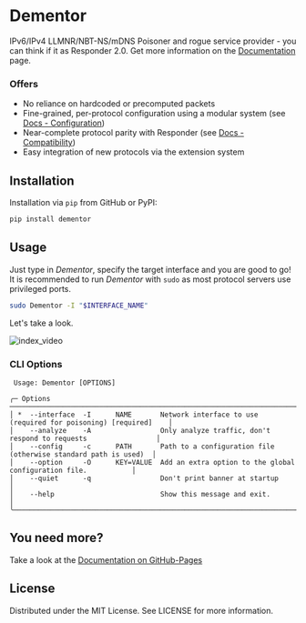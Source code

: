 # Dementor

IPv6/IPv4 LLMNR/NBT-NS/mDNS Poisoner and rogue service provider - you can think if it as Responder 2.0. Get more information
on the [Documentation](https://matrixeditor.github.io/dementor/) page.

### Offers

- No reliance on hardcoded or precomputed packets
- Fine-grained, per-protocol configuration using a modular system (see [Docs - Configuration](https://matrixeditor.github.io/dementor/config/index.html))
- Near-complete protocol parity with Responder (see [Docs - Compatibility](https://matrixeditor.github.io/dementor/compat.html))
- Easy integration of new protocols via the extension system

## Installation

Installation via `pip` from GitHub or PyPI:

```bash
pip install dementor
```

## Usage

Just type in _Dementor_, specify the target interface and you are good to go! It is recommended
to run _Dementor_ with `sudo` as most protocol servers use privileged ports.

```bash
sudo Dementor -I "$INTERFACE_NAME"
```

Let's take a look.

![index_video](./docs/source/_static/images/index-video.gif)


### CLI Options

```
 Usage: Dementor [OPTIONS]

╭─ Options ──────────────────────────────────────────────────────────────────────────────────────────╮
│ *  --interface  -I      NAME       Network interface to use (required for poisoning) [required]    │
│    --analyze    -A                 Only analyze traffic, don't respond to requests                 │
│    --config     -c      PATH       Path to a configuration file (otherwise standard path is used)  │
│    --option     -O      KEY=VALUE  Add an extra option to the global configuration file.           │
│    --quiet      -q                 Don't print banner at startup                                   │
│    --help                          Show this message and exit.                                     │
╰────────────────────────────────────────────────────────────────────────────────────────────────────╯
```


## You need more?

Take a look at the [Documentation on GitHub-Pages](https://matrixeditor.github.io/dementor/)


## License

Distributed under the MIT License. See LICENSE for more information.